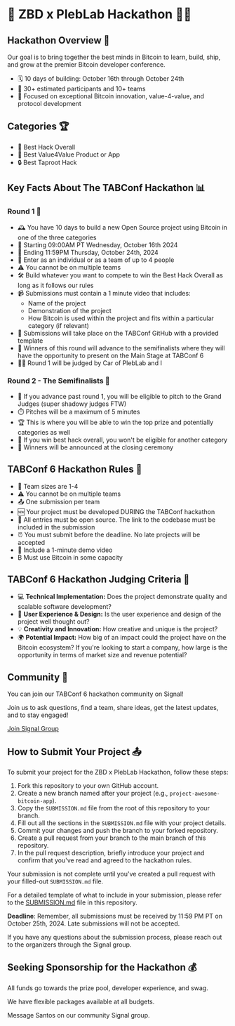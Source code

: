 # 🚀 ZBD x PlebLab Hackathon 🧙‍♂️

## Hackathon Overview 🌟

Our goal is to bring together the best minds in Bitcoin to learn, build, ship, and grow at the premier Bitcoin developer conference.

- 🗓️ 10 days of building: October 16th through October 24th
- 👥 30+ estimated participants and 10+ teams
- 🎯 Focused on exceptional Bitcoin innovation, value-4-value, and protocol development

## Categories 🏆

- 🥇 Best Hack Overall
- 💎 Best Value4Value Product or App
- 🔒 Best Taproot Hack

## Key Facts About The TABConf Hackathon 📊

### Round 1 🏁

- 🕰️ You have 10 days to build a new Open Source project using Bitcoin in one of the three categories
- 🏁 Starting 09:00AM PT Wednesday, October 16th 2024
- 🏁 Ending 11:59PM Thursday, October 24th, 2024
- 👥 Enter as an individual or as a team of up to 4 people
- ⚠️ You cannot be on multiple teams
- 🛠️ Build whatever you want to compete to win the Best Hack Overall as long as it follows our rules
- 📹 Submissions must contain a 1 minute video that includes:
  - Name of the project
  - Demonstration of the project
  - How Bitcoin is used within the project and fits within a particular category (if relevant)
- 📝 Submissions will take place on the TABConf GitHub with a provided template
- 🏅 Winners of this round will advance to the semifinalists where they will have the opportunity to present on the Main Stage at TABConf 6
- 👨‍⚖️ Round 1 will be judged by Car of PlebLab and I

### Round 2 - The Semifinalists 🥈

- 🎤 If you advance past round 1, you will be eligible to pitch to the Grand Judges (super shadowy judges FTW)
- ⏱️ Pitches will be a maximum of 5 minutes
- 🏆 This is where you will be able to win the top prize and potentially categories as well
- 🥇 If you win best hack overall, you won't be eligible for another category
- 🎉 Winners will be announced at the closing ceremony

## TABConf 6 Hackathon Rules 📜

- 👥 Team sizes are 1-4
- ⚠️ You cannot be on multiple teams
- 📤 One submission per team
- 🆕 Your project must be developed DURING the TABConf hackathon
- 📂 All entries must be open source. The link to the codebase must be included in the submission
- ⏰ You must submit before the deadline. No late projects will be accepted
- 🎥 Include a 1-minute demo video
- ₿ Must use Bitcoin in some capacity

## TABConf 6 Hackathon Judging Criteria 🧐

- 💻 **Technical Implementation:** Does the project demonstrate quality and scalable software development?
- 🎨 **User Experience & Design:** Is the user experience and design of the project well thought out?
- 💡 **Creativity and Innovation:** How creative and unique is the project?
- 🌍 **Potential Impact:** How big of an impact could the project have on the Bitcoin ecosystem? If you're looking to start a company, how large is the opportunity in terms of market size and revenue potential?

## Community 🤝

You can join our TABConf 6 hackathon community on Signal!

Join us to ask questions, find a team, share ideas, get the latest updates, and to stay engaged!

[Join Signal Group](https://signal.group/#CjQKILTd_81M7K8FPm70w4FxzbUNCRv-l1iOF7NjRQBG4YJKEhAzYJocOMkQMqY2LagDO1pI)

## How to Submit Your Project 📤

To submit your project for the ZBD x PlebLab Hackathon, follow these steps:

1. Fork this repository to your own GitHub account.
2. Create a new branch named after your project (e.g., `project-awesome-bitcoin-app`).
3. Copy the `SUBMISSION.md` file from the root of this repository to your branch.
4. Fill out all the sections in the `SUBMISSION.md` file with your project details.
5. Commit your changes and push the branch to your forked repository.
6. Create a pull request from your branch to the main branch of this repository.
7. In the pull request description, briefly introduce your project and confirm that you've read and agreed to the hackathon rules.

Your submission is not complete until you've created a pull request with your filled-out `SUBMISSION.md` file.

For a detailed template of what to include in your submission, please refer to the [SUBMISSION.md](./SUBMISSION.md) file in this repository.

**Deadline**: Remember, all submissions must be received by 11:59 PM PT on October 25th, 2024. Late submissions will not be accepted.

If you have any questions about the submission process, please reach out to the organizers through the Signal group.

## Seeking Sponsorship for the Hackathon 💰

All funds go towards the prize pool, developer experience, and swag.

We have flexible packages available at all budgets.

Message Santos on our community Signal group.
